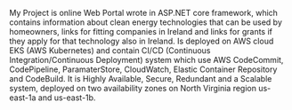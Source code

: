 My Project is online Web Portal wrote in ASP.NET core framework, which contains information about clean energy technologies that can be used by homeowners, links for fitting companies in Ireland and links for grants if they apply for that technology also in Ireland. Is deployed on AWS cloud EKS (AWS Kubernetes) and contain CI/CD (Continuous Integration/Continuous Deployment) system which use AWS CodeCommit, CodePipeline, ParamaterStore, CloudWatch, Elastic Container Repository and CodeBuild. It is Highly Available, Secure, Redundant and a Scalable system, deployed on two availability zones on North Virginia region us-east-1a and us-east-1b. 
